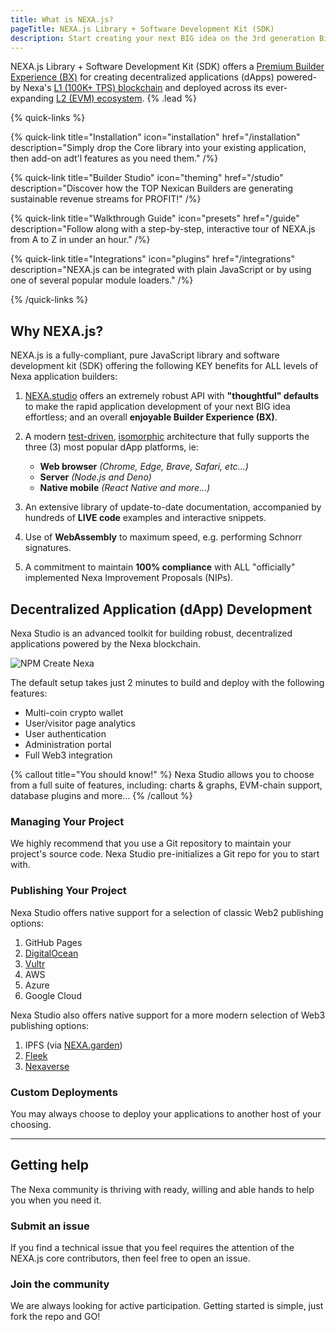 ```yaml
---
title: What is NEXA.js?
pageTitle: NEXA.js Library + Software Development Kit (SDK)
description: Start creating your next BIG idea on the 3rd generation Bitcoin network that's delivering over 100K TPS.
---
```


NEXA.js Library + Software Development Kit (SDK) offers a [Premium Builder Experience (BX)](/bx) for creating decentralized applications (dApps) powered-by Nexa's [L1 (100K+ TPS) blockchain](https://nexa.org/) and deployed across its ever-expanding [L2 (EVM) ecosystem](https://nexa.sh/meta). {% .lead %}


{% quick-links %}

{% quick-link title="Installation" icon="installation" href="/installation" description="Simply drop the Core library into your existing application, then add-on adt'l features as you need them." /%}

{% quick-link title="Builder Studio" icon="theming" href="/studio" description="Discover how the TOP Nexican Builders are generating sustainable revenue streams for PROFIT!" /%}

{% quick-link title="Walkthrough Guide" icon="presets" href="/guide" description="Follow along with a step-by-step, interactive tour of NEXA.js from A to Z in under an hour." /%}

{% quick-link title="Integrations" icon="plugins" href="/integrations" description="NEXA.js can be integrated with plain JavaScript or by using one of several popular module loaders." /%}

{% /quick-links %}


## Why NEXA.js?

NEXA.js is a fully-compliant, pure JavaScript library and software development kit (SDK) offering the following KEY benefits for ALL levels of Nexa application builders:

1. [NEXA.studio](https://nexa.studio) offers an extremely robust API with __"thoughtful" defaults__ to make the rapid application development of your next BIG idea effortless; and an overall __enjoyable Builder Experience (BX)__.

2. A modern [test-driven](https://en.wikipedia.org/wiki/Test-driven_development), [isomorphic](https://en.wikipedia.org/wiki/Isomorphism) architecture that fully supports the three (3) most popular dApp platforms, ie:
    - __Web browser__ _(Chrome, Edge, Brave, Safari, etc...)_
    - __Server__ _(Node.js and Deno)_
    - __Native mobile__ _(React Native and more...)_

3. An extensive library of update-to-date documentation, accompanied by hundreds of __LIVE code__ examples and interactive snippets.

4. Use of __WebAssembly__ to maximum speed, e.g. performing Schnorr signatures.

5. A commitment to maintain __100% compliance__ with ALL "officially" implemented Nexa Improvement Proposals (NIPs).


## Decentralized Application (dApp) Development

Nexa Studio is an advanced toolkit for building robust, decentralized applications powered by the Nexa blockchain.

![NPM Create Nexa](screenshots/npm-create-nexa.png)

The default setup takes just 2 minutes to build and deploy with the following features:

- Multi-coin crypto wallet
- User/visitor page analytics
- User authentication
- Administration portal
- Full Web3 integration

{% callout title="You should know!" %}
Nexa Studio allows you to choose from a full suite of features, including: charts & graphs, EVM-chain support, database plugins and more...
{% /callout %}


### Managing Your Project

We highly recommend that you use a Git repository to maintain your project's source code. Nexa Studio pre-initializes a Git repo for you to start with.

### Publishing Your Project

Nexa Studio offers native support for a selection of classic Web2 publishing options:

1. GitHub Pages
2. [DigitalOcean](https://www.digitalocean.com/)
3. [Vultr](https://www.vultr.com/)
4. AWS
5. Azure
6. Google Cloud

Nexa Studio also offers native support for a more modern selection of Web3 publishing options:

1. IPFS (via [NEXA.garden](https://nexa.garden))
2. [Fleek](https://fleek.co/)
3. [Nexaverse](https://nexaverse.org)

### Custom Deployments

You may always choose to deploy your applications to another host of your choosing.

---

## Getting help

The Nexa community is thriving with ready, willing and able hands to help you when you need it.

### Submit an issue

If you find a technical issue that you feel requires the attention of the NEXA.js core contributors, then feel free to open an issue.

### Join the community

We are always looking for active participation. Getting started is simple, just fork the repo and GO!
